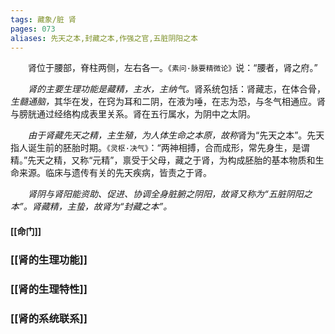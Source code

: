 ```yaml
---
tags: 藏象/脏 肾
pages: 073
aliases: 先天之本,封藏之本,作强之官,五脏阴阳之本
---
```

&emsp;&emsp;肾位于腰部，脊柱两侧，左右各一。`《素问·脉要精微论》`说：“腰者，肾之府。”

&emsp;&emsp;<dfn>肾的主要生理功能是藏精，主水，主纳气。</dfn>肾系统包括：肾藏志，在体合骨，<dfn>生髓通脑，</dfn>其华在发，在窍为耳和二阴，在液为唾，在志为恐，与冬气相通应。肾与膀胱通过经络构成表里关系。肾在五行属水，为阴中之太阴。

&emsp;&emsp;<dfn>由于肾藏先天之精，主生殖，为人体生命之本原，故称</dfn>肾为“先天之本”。先天指人诞生前的胚胎时期。`《灵枢·决气》`：“两神相搏，合而成形，常先身生，是谓精。”先天之精，又称“元精”，禀受于父母，藏之于肾，为构成胚胎的基本物质和生命来源。临床与遗传有关的先天疾病，皆责之于肾。

&emsp;&emsp;<dfn>肾阴与肾阳能资助、促进、协调全身脏腑之阴阳，故肾又称为“五脏阴阳之本”。肾藏精，主蛰，故肾为“封藏之本”。</dfn>

#### [[命门]]
### [[肾的生理功能]]
### [[肾的生理特性]]
### [[肾的系统联系]]